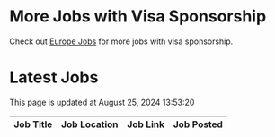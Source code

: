 # More Jobs with Visa Sponsorship

Check out [Europe Jobs](https://github.com/sureshparimi/europejobs#latest-jobs) for more jobs with visa sponsorship.

# Latest Jobs

This page is updated at August 25, 2024 13:53:20

| Job Title | Job Location | Job Link | Job Posted |
| --- | --- | --- | --- |
